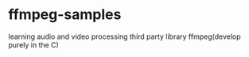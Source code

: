 # ffmpeg-samples
learning audio and video processing third party library ffmpeg(develop purely in the C)
